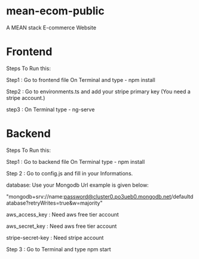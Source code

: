 # mean-ecom-public
A MEAN stack E-commerce Website 

# Frontend
Steps To Run this:

Step1 : Go to frontend file On Terminal and type - npm install

Step2 : Go to environments.ts and add your stripe primary key (You need a stripe account.)

step3 : On Terminal type - ng-serve

# Backend
Steps To Run this: 

Step1 : Go to backend file On Terminal type - npm install

Step 2 : Go to config.js and fill in your Informations.

database: Use your Mongodb Url example is given below:

"mongodb+srv://name:password@cluster0.po3ueb0.mongodb.net/defaultdatabase?retryWrites=true&w=majority"

aws_access_key : Need aws free tier account

aws_secret_key : Need aws free tier account

stripe-secret-key : Need stripe account

Step 3 : Go to Terminal and type npm start
